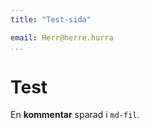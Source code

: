 ```yaml
---
title: "Test-sida"

email: Herr@herre.hurra
...
```

Test
=========================

En __kommentar__ sparad i `md-fil`.
